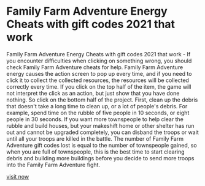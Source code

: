 # Family Farm Adventure Energy Cheats with gift codes 2021 that work

Family Farm Adventure Energy Cheats with gift codes 2021 that work - If you encounter difficulties when clicking on something wrong, you should check Family Farm Adventure cheats for help. Family Farm Adventure energy causes the action screen to pop up every time, and if you need to click it to collect the collected resources, the resources will be collected correctly every time. If you click on the top half of the item, the game will not interpret the click as an action, but just show that you have done nothing. So click on the bottom half of the project. First, clean up the debris that doesn't take a long time to clean up, or a lot of people's debris. For example, spend time on the rubble of five people in 10 seconds, or eight people in 30 seconds. If you want more townspeople to help clear the rubble and build houses, but your makeshift home or other shelter has run out and cannot be upgraded completely, you can disband the troops or wait until all your troops are killed in the battle. The number of Family Farm Adventure gift codes lost is equal to the number of townspeople gained, so when you are full of townspeople, this is the best time to start clearing debris and building more buildings before you decide to send more troops into the Family Farm Adventure fight.

<a href="https://trustmod.top/family-farm-adventure/">visit now</a>
